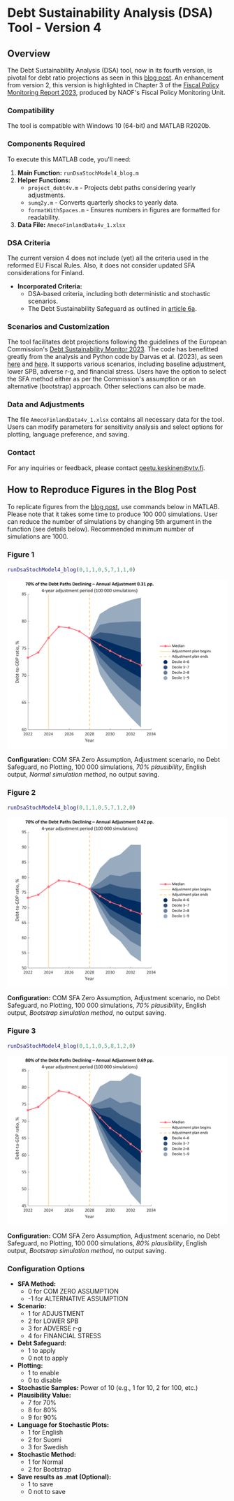 # Debt Sustainability Analysis (DSA) Tool - Version 4

## Overview
The Debt Sustainability Analysis (DSA) tool, now in its fourth version, is pivotal for debt ratio projections as seen in this [blog post](https://www.vtv.fi/en/blog/the-length-of-the-adjustment-plan-in-the-reformed-eu-debt-rules-is-of-great-importance-to-finland/). An enhancement from version 2, this version is highlighted in Chapter 3 of the [Fiscal Policy Monitoring Report 2023](https://www.vtv.fi/en/publications/fiscal-policy-monitoring-report-2023/), produced by NAOF's Fiscal Policy Monitoring Unit.

### Compatibility
The tool is compatible with Windows 10 (64-bit) and MATLAB R2020b.

### Components Required
To execute this MATLAB code, you'll need:

1. **Main Function:** `runDsaStochModel4_blog.m`
2. **Helper Functions:**
   - `project_debt4v.m` - Projects debt paths considering yearly adjustments.
   - `sumq2y.m` - Converts quarterly shocks to yearly data.
   - `formatWithSpaces.m` - Ensures numbers in figures are formatted for readability.
3. **Data File:** `AmecoFinlandData4v_1.xlsx`

### DSA Criteria ###
The current version 4 does not include (yet) all the criteria used in the reformed EU Fiscal Rules.
Also, it does not consider updated SFA considerations for Finland.

- **Incorporated Criteria:**
  - DSA-based criteria, including both deterministic and stochastic scenarios.
  - The Debt Sustainability Safeguard as outlined in [article 6a](https://www.consilium.europa.eu/media/70386/st06645-re01-en24.pdf).

### Scenarios and Customization
The tool facilitates debt projections following the guidelines of the European Commission's [Debt Sustainability Monitor 2023](https://economy-finance.ec.europa.eu/publications/debt-sustainability-monitor-2023_en). The code has benefitted greatly from the analysis and Python code by Darvas et al. (2023), as seen [here](https://www.bruegel.org/working-paper/quantitative-evaluation-european-commissions-fiscal-governance-proposal) and [here](https://github.com/lennardwelslau/eu-debt-sustainability-analysis). It supports various scenarios, including baseline adjustment, lower SPB, adverse r-g, and financial stress. Users have the option to select the SFA method either as per the Commission's assumption or an alternative (bootstrap) approach. Other selections can also be made.

### Data and Adjustments
The file `AmecoFinlandData4v_1.xlsx` contains all necessary data for the tool. Users can modify parameters for sensitivity analysis and select options for plotting, language preference, and saving.

### Contact
For any inquiries or feedback, please contact peetu.keskinen@vtv.fi.

## How to Reproduce Figures in the Blog Post

To replicate figures from the [blog post](https://www.vtv.fi/en/blog/the-length-of-the-adjustment-plan-in-the-reformed-eu-debt-rules-is-of-great-importance-to-finland/), use commands below in MATLAB.
Please note that it takes some time to produce 100 000 simulations. User can reduce the number of simulations by changing 5th argument in the function (see details below). Recommended minimum number of simulations are 1000.

### Figure 1
```matlab
runDsaStochModel4_blog(0,1,1,0,5,7,1,1,0)
```
![Figure 1](figures/figure1.png)

**Configuration:** COM SFA Zero Assumption, Adjustment scenario, no Debt Safeguard, no Plotting, 100 000 simulations, *70% plausibility*, English output, *Normal simulation method*, no output saving.

### Figure 2
```matlab
runDsaStochModel4_blog(0,1,1,0,5,7,1,2,0)
```
![Figure 2](figures/figure2.png)

**Configuration:** COM SFA Zero Assumption, Adjustment scenario, no Debt Safeguard, no Plotting, 100 000 simulations, *70% plausibility*, English output, *Bootstrap simulation method*, no output saving.

### Figure 3
```matlab
runDsaStochModel4_blog(0,1,1,0,5,8,1,2,0)
```
![Figure 3](figures/figure3.png)

**Configuration:** COM SFA Zero Assumption, Adjustment scenario, no Debt Safeguard, no Plotting, 100 000 simulations, *80% plausibility*, English output, *Bootstrap simulation method*, no output saving.

### Configuration Options
- **SFA Method:**
  - 0 for COM ZERO ASSUMPTION
  - -1 for ALTERNATIVE ASSUMPTION
- **Scenario:**
  - 1 for ADJUSTMENT
  - 2 for LOWER SPB
  - 3 for ADVERSE r-g
  - 4 for FINANCIAL STRESS
- **Debt Safeguard:**
  - 1 to apply
  - 0 not to apply
- **Plotting:**
  - 1 to enable
  - 0 to disable
- **Stochastic Samples:** Power of 10 (e.g., 1 for 10, 2 for 100, etc.)
- **Plausibility Value:**
  - 7 for 70%
  - 8 for 80%
  - 9 for 90%
- **Language for Stochastic Plots:**
  - 1 for English
  - 2 for Suomi
  - 3 for Swedish
- **Stochastic Method:**
  - 1 for Normal
  - 2 for Bootstrap
- **Save results as .mat (Optional):**
  - 1 to save
  - 0 not to save




